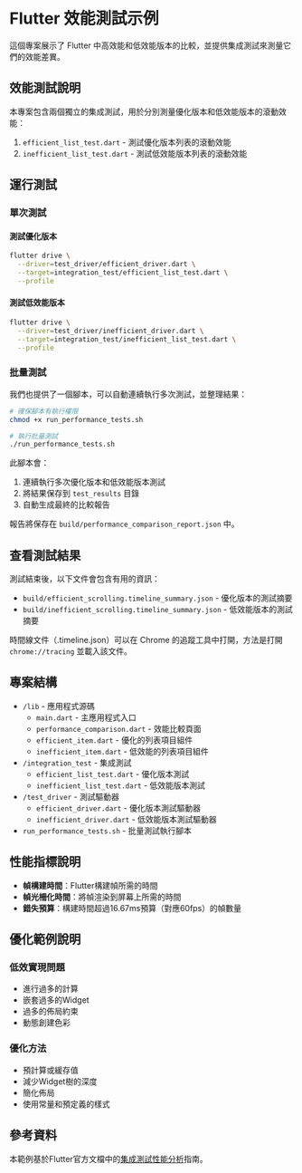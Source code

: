 # Flutter 效能測試示例

這個專案展示了 Flutter 中高效能和低效能版本的比較，並提供集成測試來測量它們的效能差異。

## 效能測試說明

本專案包含兩個獨立的集成測試，用於分別測量優化版本和低效能版本的滾動效能：

1. `efficient_list_test.dart` - 測試優化版本列表的滾動效能
2. `inefficient_list_test.dart` - 測試低效能版本列表的滾動效能

## 運行測試

### 單次測試

#### 測試優化版本

```bash
flutter drive \
  --driver=test_driver/efficient_driver.dart \
  --target=integration_test/efficient_list_test.dart \
  --profile
```

#### 測試低效能版本

```bash
flutter drive \
  --driver=test_driver/inefficient_driver.dart \
  --target=integration_test/inefficient_list_test.dart \
  --profile
```

### 批量測試

我們也提供了一個腳本，可以自動連續執行多次測試，並整理結果：

```bash
# 確保腳本有執行權限
chmod +x run_performance_tests.sh

# 執行批量測試
./run_performance_tests.sh
```

此腳本會：
1. 連續執行多次優化版本和低效能版本測試
2. 將結果保存到 `test_results` 目錄
3. 自動生成最終的比較報告

報告將保存在 `build/performance_comparison_report.json` 中。

## 查看測試結果

測試結束後，以下文件會包含有用的資訊：

- `build/efficient_scrolling.timeline_summary.json` - 優化版本的測試摘要
- `build/inefficient_scrolling.timeline_summary.json` - 低效能版本的測試摘要

時間線文件（.timeline.json）可以在 Chrome 的追蹤工具中打開，方法是打開 `chrome://tracing` 並載入該文件。

## 專案結構

- `/lib` - 應用程式源碼
  - `main.dart` - 主應用程式入口
  - `performance_comparison.dart` - 效能比較頁面
  - `efficient_item.dart` - 優化的列表項目組件
  - `inefficient_item.dart` - 低效能的列表項目組件
- `/integration_test` - 集成測試
  - `efficient_list_test.dart` - 優化版本測試
  - `inefficient_list_test.dart` - 低效能版本測試
- `/test_driver` - 測試驅動器
  - `efficient_driver.dart` - 優化版本測試驅動器
  - `inefficient_driver.dart` - 低效能版本測試驅動器
- `run_performance_tests.sh` - 批量測試執行腳本

## 性能指標說明

- **幀構建時間**：Flutter構建幀所需的時間
- **幀光柵化時間**：將幀渲染到屏幕上所需的時間
- **錯失預算**：構建時間超過16.67ms預算（對應60fps）的幀數量

## 優化範例說明

### 低效實現問題
- 進行過多的計算
- 嵌套過多的Widget
- 過多的佈局約束
- 動態創建色彩

### 優化方法
- 預計算或緩存值
- 減少Widget樹的深度
- 簡化佈局
- 使用常量和預定義的樣式

## 參考資料

本範例基於Flutter官方文檔中的[集成測試性能分析](https://docs.flutter.dev/cookbook/testing/integration/profiling)指南。
